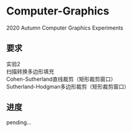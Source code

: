 # Computer-Graphics
2020 Autumn Computer Graphics Experiments

## 要求
实验2 <br />
扫描转换多边形填充 <br />
Cohen-Sutherland直线裁剪（矩形裁剪窗口） <br />
Sutherland-Hodgman多边形裁剪（矩形裁剪窗口） <br />

## 进度
pending...
